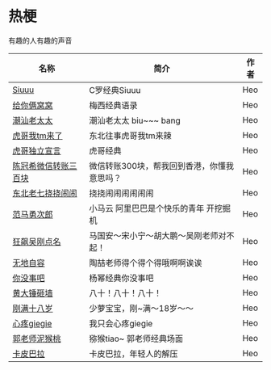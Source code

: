 # 热梗

有趣的人有趣的声音

| 名称  | 简介 | 作者 |
|-----|----|--------|
| [Siuuu](/热梗/audios/Siuuu-1700722734.muyu) | C罗经典Siuuu   |   Heo     |
| [给你俩窝窝](/热梗/audios/给你俩窝窝-1700723547.muyu) | 梅西经典语录   |   Heo     |
| [潮汕老太太](/热梗/audios/潮汕老太太-1700793882.muyu) | 潮汕老太太 biu~~~ bang   |   Heo     |
| [虎哥我tm来了](/热梗/audios/虎哥我tm来了-1700806982.muyu) | 东北往事虎哥我tm来辣   |   Heo     |
| [虎哥独立宣言](/热梗/audios/虎哥独立宣言-1700807375.muyu) | 虎哥经典   |   Heo     |
| [陈冠希微信转账三百块](/热梗/audios/陈冠希微信转账三百块-1700808297.muyu) | 微信转账300块，帮我回到香港，你懂我意思吗？   |   Heo     |
| [东北老七挠挠闹闹](/热梗/audios/东北老七挠挠闹闹-1700809131.muyu) | 挠挠闹闹闹闹闹闹   |   Heo     |
| [范马勇次郎](/热梗/audios/范马勇次郎-1700829280.muyu) | 小马云 阿里巴巴是个快乐的青年 开挖掘机   |   Heo     |
| [狂飙吴刚点名](/热梗/audios/狂飙吴刚点名-1700829813.muyu) | 马国安～宋小宁～胡大鹏～吴刚老师对不起！   |   Heo     |
| [无地自容](/热梗/audios/无地自容-1700830600.muyu) | 陶喆老师得个得个得哦啊啊诶诶  |   Heo     |
| [你没事吧](/热梗/audios/你没事吧-1700833071.muyu) | 杨幂经典你没事吧  |   Heo     |
| [黄大锤砸墙](/热梗/audios/黄大锤砸墙-1700919238.muyu) | 八十！八十！八十！  |   Heo     |
| [刚满十八岁](/热梗/audios/刚满十八岁-1701138224.muyu) | 少萝宝宝，刚~满～18岁～～  |   Heo     |
| [心疼giegie](/热梗/audios/心疼giegie-1701150027.muyu) | 我只会心疼giegie  |   Heo     |
| [郭老师泥猴桃](/热梗/audios/郭老师猕猴桃-1701150466.muyu) | 猕猴tiao~ 郭老师经典场面 |   Heo     |
| [卡皮巴拉](/热梗/audios/卡皮巴拉-1701489335.muyu) | 卡皮巴拉，年轻人的解压 |   Heo     |